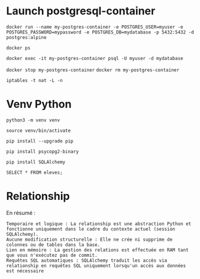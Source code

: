 # Launch postgresql-container
`docker run --name my-postgres-container -e POSTGRES_USER=myuser -e POSTGRES_PASSWORD=mypassword -e POSTGRES_DB=mydatabase -p 5432:5432 -d postgres:alpine`

`docker ps`

`docker exec -it my-postgres-container psql -U myuser -d mydatabase`

`docker stop my-postgres-container`
`docker rm my-postgres-container`

`iptables -t nat -L -n`

# Venv Python
`python3 -m venv venv`

`source venv/bin/activate`

`pip install --upgrade pip`

`pip install psycopg2-binary`

`pip install SQLAlchemy`

`SELECT * FROM eleves;`

# Relationship
En résumé :

    Temporaire et logique : La relationship est une abstraction Python et fonctionne uniquement dans le cadre du contexte actuel (session SQLAlchemy).
    Aucune modification structurelle : Elle ne crée ni supprime de colonnes ou de tables dans la base.
    Lien en mémoire : La gestion des relations est effectuée en RAM tant que vous n'exécutez pas de commit.
    Requêtes SQL automatiques : SQLAlchemy traduit les accès via relationship en requêtes SQL uniquement lorsqu'un accès aux données est nécessaire
